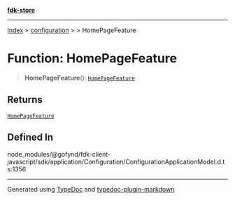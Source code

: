 [**fdk-store**](../../../README.md)
***

[Index](../../../API.md) > [configuration](../../README.md) > [<internal>](../README.md) > HomePageFeature

# Function: HomePageFeature

> **HomePageFeature**(): [`HomePageFeature`](../type-aliases/type-alias.HomePageFeature.md)

## Returns

[`HomePageFeature`](../type-aliases/type-alias.HomePageFeature.md)

## Defined In

node\_modules/@gofynd/fdk-client-javascript/sdk/application/Configuration/ConfigurationApplicationModel.d.ts:1356

***
Generated using [TypeDoc](https://typedoc.org/) and [typedoc-plugin-markdown](https://www.npmjs.com/package/typedoc-plugin-markdown)
